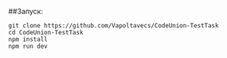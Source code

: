 ##Запуск:

    git clone https://github.com/Vapoltavecs/CodeUnion-TestTask
    cd CodeUnion-TestTask
    npm install
    npm run dev
